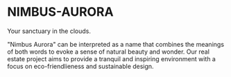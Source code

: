 # NIMBUS-AURORA

Your sanctuary in the clouds. 



"Nimbus Aurora" can be interpreted as a name that combines the meanings of both words to evoke a sense of natural beauty and wonder. Our real estate project aims to provide a tranquil and inspiring environment with a focus on eco-friendlieness and sustainable design.
